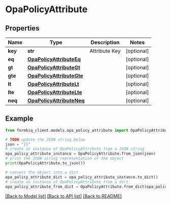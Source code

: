 # OpaPolicyAttribute


## Properties

Name | Type | Description | Notes
------------ | ------------- | ------------- | -------------
**key** | **str** | Attribute Key | [optional] 
**eq** | [**OpaPolicyAttributeEq**](OpaPolicyAttributeEq.md) |  | [optional] 
**gt** | [**OpaPolicyAttributeGt**](OpaPolicyAttributeGt.md) |  | [optional] 
**gte** | [**OpaPolicyAttributeGte**](OpaPolicyAttributeGte.md) |  | [optional] 
**lt** | [**OpaPolicyAttributeLt**](OpaPolicyAttributeLt.md) |  | [optional] 
**lte** | [**OpaPolicyAttributeLte**](OpaPolicyAttributeLte.md) |  | [optional] 
**neq** | [**OpaPolicyAttributeNeq**](OpaPolicyAttributeNeq.md) |  | [optional] 

## Example

```python
from formkiq_client.models.opa_policy_attribute import OpaPolicyAttribute

# TODO update the JSON string below
json = "{}"
# create an instance of OpaPolicyAttribute from a JSON string
opa_policy_attribute_instance = OpaPolicyAttribute.from_json(json)
# print the JSON string representation of the object
print(OpaPolicyAttribute.to_json())

# convert the object into a dict
opa_policy_attribute_dict = opa_policy_attribute_instance.to_dict()
# create an instance of OpaPolicyAttribute from a dict
opa_policy_attribute_from_dict = OpaPolicyAttribute.from_dict(opa_policy_attribute_dict)
```
[[Back to Model list]](../README.md#documentation-for-models) [[Back to API list]](../README.md#documentation-for-api-endpoints) [[Back to README]](../README.md)


